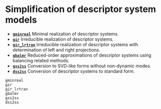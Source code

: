 # Simplification of descriptor system models

* **[`gminreal`](@ref)**  Minimal realization of descriptor systems.
* **[`gir`](@ref)**   Irreducible realization of descriptor systems.
* **[`gir_lrtran`](@ref)**   Irreducible realization of descriptor systems with determination of left and right projections.
* **[`gbalmr`](@ref)**   Reduced-order approximations of descriptor systems using balancing related methods.
* **[`gss2ss`](@ref)**   Conversion to SVD-like forms without non-dynamic modes.
* **[`dss2ss`](@ref)**   Conversion of descriptor systems to standard form.

```@docs
gminreal
gir
gir_lrtran
gbalmr
gss2ss
dss2ss
```
